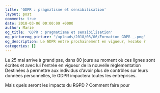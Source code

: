 ```yaml
---
title: 'GDPR : pragmatisme et sensibilisation'
layout: post
comments: true
date: 2018-03-06 00:00:00 +0000
author: Marie
og_title: 'GDPR : pragmatisme et sensibilisation'
og_pictureog_picture: "/uploads/2018/03/06/Formation GDPR _.png"
og_description: Le GDPR entre prochainement en vigueur, kezako ?
categories: []
---
```

Le 25 mai arrive à grand pas, dans 80 jours au moment où ces lignes sont écrites et avec lui l'entrée en vigueur de la nouvelle règlementation Destinées à permettre aux individus d'avoir plus de contrôles sur leurs données personnelles, le GDPR impactera toutes les entreprises. 

Mais quels seront les impacts du RGPD ? Comment faire pour 